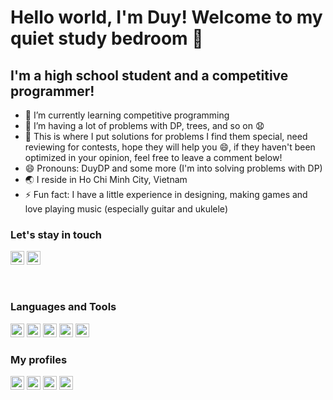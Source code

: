 # Hello world, I'm Duy! Welcome to my quiet study bedroom 👋

## I'm a high school student and a competitive programmer!
- 🌱 I’m currently learning competitive programming
- 🤔 I’m having a lot of problems with DP, trees, and so on 😧
- 💬 This is where I put solutions for problems I find them special, need reviewing for contests, hope they will help you 😄, if they haven't been optimized in your opinion, feel free to leave a comment below!
- 😄 Pronouns: DuyDP and some more (I'm into solving problems with DP)
- 🌏 I reside in Ho Chi Minh City, Vietnam
- ⚡ Fun fact: I have a little experience in designing, making games and love playing music (especially guitar and ukulele)

### Let's stay in touch
<a href="https://twitter.com/KhanhNh93976137"><img src="https://cdn.icon-icons.com/icons2/2518/PNG/512/brand_twitter_icon_151519.png" alt="My Twitter" width="22px"></a>
<a href="https://www.instagram.com/duytheidealist/"><img src="https://freeonepagetemplates.com/vector-icons/instagram-icons/instagram-icon-3.svg" alt="My Instagram" width="22px"></a>

<br/>

### Languages and Tools
<a href="https://www.cplusplus.com/"><img src="https://i.ibb.co/vw1zh0L/image.png" width="22px" alt="C++"></a>
<a href="https://neovim.io/"><img src="https://user-images.githubusercontent.com/28633984/66519056-2e840c80-eaef-11e9-8670-c767213c26ba.png" width="22px" alt="Neovim"></a>
<a href="https://github.com/"><img src="https://github.githubassets.com/images/modules/logos_page/GitHub-Mark.png" width="22px" alt="GitHub"></a>
<a href="https://ubuntu.com/"><img src="https://www.tenforums.com/geek/gars/images/2/types/thumb_Bash.png" width="22px" alt="Ubuntu"></a>
<a href="https://www.microsoft.com/en-us/p/windows-terminal/9n0dx20hk701?activetab=pivot:overviewtab"><img src="https://miro.medium.com/max/256/1*RuFsevFd1ypJClZSLKwugw.png" width="22px" alt="Windows Terminal"></a>

### My profiles
<a href="https://oj.vnoi.info/user/duytheidealist"><img src="https://i.ibb.co/fXtSBCM/image.png" width="22px" alt="VNOJ"></a>
<a href="https://freecontest.net/users/olympicwinner"><img src="https://i.ibb.co/nPnR7Mc/image.png" width="22px" alt="Free Contest"></a>
<a href="https://atcoder.jp/users/duythecoder"><img src="https://img.atcoder.jp/assets/atcoder.png" width="22px" alt="AtCoder"></a>
<a href="https://codeforces.com/profile/khanhdiina_"><img src="https://repository-images.githubusercontent.com/316181742/36bfe3d9-b397-4364-830c-2b1315618042" width="22px" alt="Codeforces"></a>

<!--
**duythecoder/duythecoder** is a ✨ _special_ ✨ repository because its `README.md` (this file) appears on your GitHub profile.

Here are some ideas to get you started:

- 🔭 I’m currently working on ...
- 🌱 I’m currently learning ...
- 👯 I’m looking to collaborate on ...
- 🤔 I’m looking for help with ...
- 💬 Ask me about ...
- 📫 How to reach me: ...
- 😄 Pronouns: ...
- ⚡ Fun fact: ...
-->
